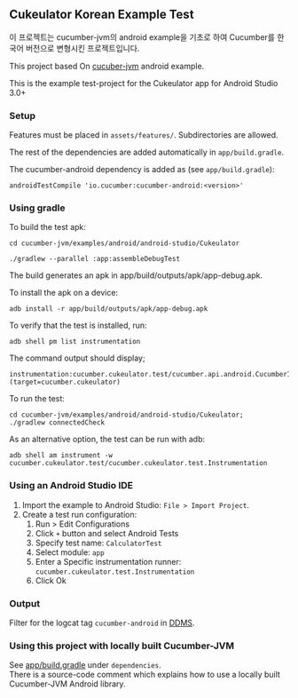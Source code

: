 ## Cukeulator Korean Example Test

이 프로젝트는 cucumber-jvm의 android example을 기초로 하여 Cucumber를 한국어 버전으로 변형시킨 프로젝트입니다.


This project based On [cucuber-jvm](https://github.com/cucumber/cucumber-jvm) android example.
 
This is the example test-project for the Cukeulator app for Android Studio 3.0+

 

### Setup
Features must be placed in `assets/features/`. Subdirectories are allowed.

The rest of the dependencies are added automatically in `app/build.gradle`.

The cucumber-android dependency is added as (see `app/build.gradle`):

```
androidTestCompile 'io.cucumber:cucumber-android:<version>'
```

### Using gradle

To build the test apk:

```
cd cucumber-jvm/examples/android/android-studio/Cukeulator

./gradlew --parallel :app:assembleDebugTest
```

The build generates an apk in app/build/outputs/apk/app-debug.apk.

To install the apk on a device:

```
adb install -r app/build/outputs/apk/app-debug.apk
```

To verify that the test is installed, run:

```
adb shell pm list instrumentation
```

The command output should display;

```
instrumentation:cucumber.cukeulator.test/cucumber.api.android.CucumberInstrumentation (target=cucumber.cukeulator)
```

To run the test:

```
cd cucumber-jvm/examples/android/android-studio/Cukeulator;
./gradlew connectedCheck
```

As an alternative option, the test can be run with adb:

```
adb shell am instrument -w cucumber.cukeulator.test/cucumber.cukeulator.test.Instrumentation
```

### Using an Android Studio IDE
1. Import the example to Android Studio: `File > Import Project`.
2. Create a test run configuration:
    1.  Run > Edit Configurations
    2. Click `+` button and select Android Tests
    3. Specify test name: `CalculatorTest`
    4. Select module: `app`
    5. Enter a Specific instrumentation runner: `cucumber.cukeulator.test.Instrumentation`
    6. Click Ok

### Output
Filter for the logcat tag `cucumber-android` in [DDMS](https://developer.android.com/tools/debugging/ddms.html).

### Using this project with locally built Cucumber-JVM
See [app/build.gradle](app/build.gradle) under `dependencies`.  
There is a source-code comment which explains how to use a locally built Cucumber-JVM Android library.
